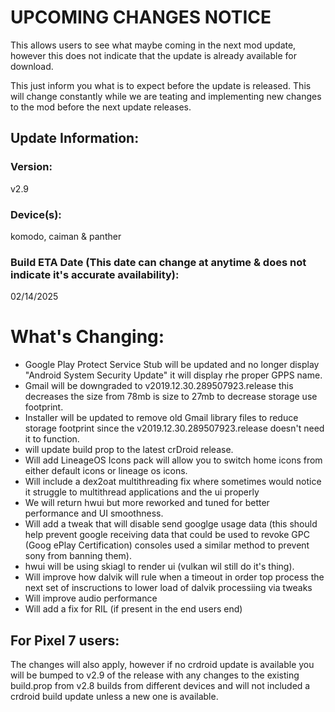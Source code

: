 # UPCOMING CHANGES NOTICE
This allows users to see what maybe coming in the next mod update, however this does not indicate that the update is already available for download.

This just inform you what is to expect before the update is released. This will change constantly while we are teating and implementing new changes to the mod before the next update releases.


## Update Information:

### Version:
v2.9

### Device(s):
komodo, caiman & panther

### Build ETA Date (This date can change at anytime & does not indicate it's accurate availability):
02/14/2025

# What's Changing:
- Google Play Protect Service Stub will be updated and no longer display "Android System Security Update" it will display rhe proper GPPS name.
- Gmail will be downgraded to v2019.12.30.289507923.release this decreases the size from 78mb is size to 27mb to decrease storage use footprint.
- Installer will be updated to remove old Gmail library files to reduce storage footprint since the v2019.12.30.289507923.release doesn't need it to function.
- will update build prop to the latest crDroid release.
- Will add LineageOS Icons pack will allow you to switch home icons from either default icons or lineage os icons.
- Will include a dex2oat multithreading fix where sometimes would notice it struggle to multithread applications and the ui properly
- We will return hwui but more reworked and tuned for better performance and UI smoothness.
- Will add a tweak that will disable send googlge usage data (this should help prevent google receiving data that could be used to revoke GPC (Goog ePlay Certification) consoles used a similar method to prevent sony from banning them).
- hwui will be using skiagl to render ui (vulkan wil still do it's thing).
- Will improve how dalvik will rule when a timeout in order top process the next set of inscructions to lower load of dalvik processiing via tweaks
- Will improve audio performance
- Will add a fix for RIL (if present in the end users end)

## For Pixel 7 users:
The changes will also apply, however if no crdroid update is available you will be bumped to v2.9 of the release with any changes to the existing build.prop from v2.8 builds from different devices and will not included a crdroid build update unless a new one is available.
